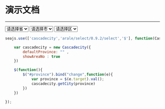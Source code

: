# 演示文档



---

<select id="province">
    <option  value="0">请选择省</option>
</select>
<select id="city">
    <option  value="0">请选择市</option>
</select>
<select id="area">
    <option  value="0">请选择区</option>
</select>


````javascript
seajs.use(['cascadecity','arale/select/0.9.2/select','$'], function(Cascadecity, Select , $){

    var cascadecity = new Cascadecity({
        defaultProvince: "" ,
        showAreaNo : true
    })

    $(function(){
        $("#province").bind("change",function(e){
            var province = $(e.target).val();
            cascadecity.getCity(province)
        })
    })

});
````

